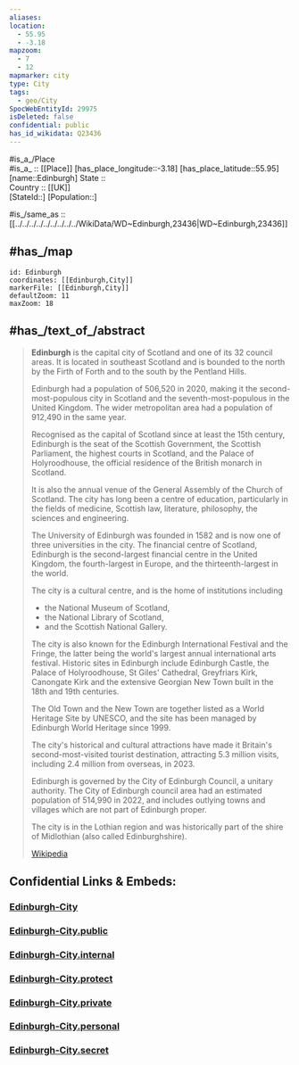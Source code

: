```yaml
---
aliases:
location:
  - 55.95
  - -3.18
mapzoom:
  - 7
  - 12
mapmarker: city
type: City
tags:
  - geo/City
SpocWebEntityId: 29975
isDeleted: false
confidential: public
has_id_wikidata: Q23436
---
```

#is_a_/Place  
#is_a_ :: [[Place]] 
[has_place_longitude::-3.18] 
[has_place_latitude::55.95] 
[name::Edinburgh] 
State ::  
Country :: [[UK]]  
[StateId::] 
[Population::] 


#is_/same_as :: [[../../../../../../../../../WikiData/WD~Edinburgh,23436|WD~Edinburgh,23436]] 

## #has_/map 

```leaflet
id: Edinburgh
coordinates: [[Edinburgh,City]] 
markerFile: [[Edinburgh,City]] 
defaultZoom: 11 
maxZoom: 18
```


## #has_/text_of_/abstract 

> **Edinburgh** is the capital city of Scotland and one of its 32 council areas. 
> It is located in southeast Scotland and is bounded to the north by the Firth of Forth 
> and to the south by the Pentland Hills. 
> 
> Edinburgh had a population of 506,520 in 2020, 
> making it the second-most-populous city in Scotland 
> and the seventh-most-populous in the United Kingdom. 
> The wider metropolitan area had a population of 912,490 in the same year.
>
> Recognised as the capital of Scotland since at least the 15th century, 
> Edinburgh is the seat of the Scottish Government, the Scottish Parliament, 
> the highest courts in Scotland, and the Palace of Holyroodhouse, 
> the official residence of the British monarch in Scotland. 
> 
> It is also the annual venue of the General Assembly of the Church of Scotland. 
> The city has long been a centre of education, particularly in the fields of medicine, Scottish law, literature, philosophy, the sciences and engineering. 
> 
> The University of Edinburgh was founded in 1582 and is now one of three universities in the city. 
> The financial centre of Scotland, Edinburgh 
> is the second-largest financial centre in the United Kingdom, 
> the fourth-largest in Europe, and the thirteenth-largest in the world.
>
> The city is a cultural centre, and is the home of institutions including 
> - the National Museum of Scotland, 
> - the National Library of Scotland, 
> - and the Scottish National Gallery. 
> 
> The city is also known for the Edinburgh International Festival 
> and the Fringe, the latter being the world's largest annual international arts festival. 
> Historic sites in Edinburgh include Edinburgh Castle, the Palace of Holyroodhouse, St Giles' Cathedral, Greyfriars Kirk, Canongate Kirk and the extensive Georgian New Town built in the 18th and 19th centuries. 
> 
> The Old Town and the New Town are together listed as a World Heritage Site by UNESCO, 
> and the site has been managed by Edinburgh World Heritage since 1999. 
> 
> The city's historical and cultural attractions have made it 
> Britain's second-most-visited tourist destination, 
> attracting 5.3 million visits, including 2.4 million from overseas, in 2023.
>
> Edinburgh is governed by the City of Edinburgh Council, a unitary authority. 
> The City of Edinburgh council area had an estimated population of 514,990 in 2022, 
> and includes outlying towns and villages which are not part of Edinburgh proper. 
> 
> The city is in the Lothian region and was historically part of the shire of Midlothian (also called Edinburghshire).
>
> [Wikipedia](https://en.wikipedia.org/wiki/Edinburgh)

## Confidential Links & Embeds: 

### [Edinburgh-City](/_Standards/Earth/Continent/Europe/Europe~North/UK/Scotland/counties~Scotland/Edinburgh-County/cities~CityofEdinburgh/Edinburgh-City.md) 

### [Edinburgh-City.public](/_public/Earth/Continent/Europe/Europe~North/UK/Scotland/counties~Scotland/Edinburgh-County/cities~CityofEdinburgh/Edinburgh-City.public.md) 

### [Edinburgh-City.internal](/_internal/Earth/Continent/Europe/Europe~North/UK/Scotland/counties~Scotland/Edinburgh-County/cities~CityofEdinburgh/Edinburgh-City.internal.md) 

### [Edinburgh-City.protect](/_protect/Earth/Continent/Europe/Europe~North/UK/Scotland/counties~Scotland/Edinburgh-County/cities~CityofEdinburgh/Edinburgh-City.protect.md) 

### [Edinburgh-City.private](/_private/Earth/Continent/Europe/Europe~North/UK/Scotland/counties~Scotland/Edinburgh-County/cities~CityofEdinburgh/Edinburgh-City.private.md) 

### [Edinburgh-City.personal](/_personal/Earth/Continent/Europe/Europe~North/UK/Scotland/counties~Scotland/Edinburgh-County/cities~CityofEdinburgh/Edinburgh-City.personal.md) 

### [Edinburgh-City.secret](/_secret/Earth/Continent/Europe/Europe~North/UK/Scotland/counties~Scotland/Edinburgh-County/cities~CityofEdinburgh/Edinburgh-City.secret.md)

